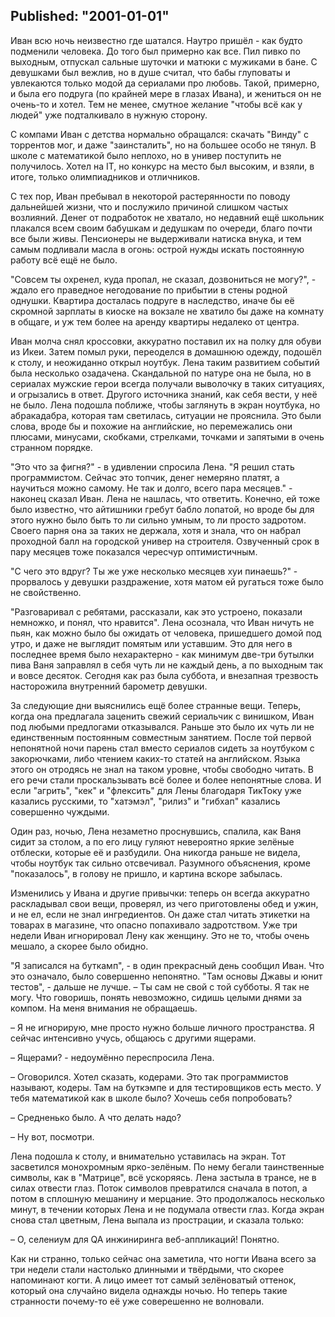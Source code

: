 Published: "2001-01-01"
--------------------------
Иван всю ночь неизвестно где шатался. Наутро пришёл - как будто подменили человека. До того был примерно как все. Пил пивко по выходным, отпускал сальные шуточки и матюки с мужиками в бане. С девушками был вежлив, но в душе считал, что бабы глуповаты и увлекаются только модой да сериалами про любовь. Такой, примерно, и была его подруга (по крайней мере в глазах Ивана), и жениться он не очень-то и хотел. Тем не менее, смутное желание "чтобы всё как у людей" уже подталкивало в нужную сторону.

С компами Иван с детства нормально обращался: скачать "Винду" с торрентов мог, и даже "заинсталить", но на большее особо не тянул. В школе с математикой было неплохо, но в универ поступить не получилось. Хотел на IT, но конкурс на место был высоким, и взяли, в итоге, только олимпиадников и отличников.

С тех пор, Иван пребывал в некоторой растерянности по поводу дальнейшей жизни, что и послужило причиной слишком частых возлияний. Денег от подработок не хватало, но недавний ещё школьник плакался всем своим бабушкам и дедушкам по очереди, благо почти все были живы. Пенсионеры не выдерживали натиска внука, и тем самым подливали масла в огонь: острой нужды искать постоянную работу всё ещё не было.  

"Совсем ты охренел, куда пропал, не сказал, дозвониться не могу?", - ждало его праведное негодование по прибытии в стены родной однушки. Квартира досталась подруге в наследство, иначе бы её скромной зарплаты в киоске на вокзале не хватило бы даже на комнату в общаге, и уж тем более на аренду квартиры недалеко от центра.

Иван молча снял кроссовки, аккуратно поставил их на полку для обуви из Икеи. Затем помыл руки, переоделся в домашнюю одежду, подошёл к столу, и неожиданно открыл ноутбук.
Лена таким развитием событий была несколько озадачена. Скандальной по натуре она не была, но в сериалах мужские герои всегда получали выволочку в таких ситуациях, и огрызались в ответ. Другого источника знаний, как себя вести, у неё не было.
Лена подошла поближе, чтобы заглянуть в экран ноутбука, но абракадабра, которая там светилась, ситуации не прояснила. Это были слова, вроде бы и похожие на английские, но перемежались они плюсами, минусами, скобками, стрелками, точками и запятыми в очень странном порядке.

"Это что за фигня?" - в удивлении спросила Лена.
"Я решил стать программистом. Сейчас это топчик, денег немеряно платят, а научиться можно самому. Не так и долго, всего пара месяцев." - наконец сказал Иван. Лена не нашлась, что ответить. Конечно, ей тоже было известно, что айтишники гребут бабло лопатой, но вроде бы для этого нужно было быть то ли сильно умным, то ли просто задротом. Своего парня она за таких не держала, хотя и знала, что он набрал проходной балл на городской универ на строителя. Озвученный срок в пару месяцев тоже показался чересчур оптимистичным.

"С чего это вдруг? Ты же уже несколько месяцев хуи пинаешь?" - прорвалось у девушки раздражение, хотя матом ей ругаться тоже было не свойственно.

"Разговаривал с ребятами, рассказали, как это устроено, показали немножко, и понял, что нравится". Лена осознала, что Иван ничуть не пьян, как можно было бы ожидать от человека, пришедшего домой под утро, и даже не выглядит помятым или уставшим. Это для него в последнее время было нехарактерно - как минимум две-три бутылки пива Ваня заправлял в себя чуть ли не каждый день, а по выходным так и вовсе десяток. Сегодня как раз была суббота, и внезапная трезвость насторожила внутренний барометр девушки.

За следующие дни выяснились ещё более странные вещи. Теперь, когда она предлагала заценить свежий сериальчик с винишком, Иван под любыми предлогами отказывался. Раньше это было их чуть ли не единственным постоянным совместным занятием. После той первой непонятной ночи парень стал вместо сериалов сидеть за ноутбуком с закорючками, либо чтением каких-то статей на английском. Языка этого он отродясь не знал на таком уровне, чтобы свободно читать. В его речи стали проскальзывать всё более и более непонятные слова. И если "агрить", "кек" и "флексить" для Лены благодаря ТикТоку уже казались русскими, то "хатэмэл", "рилиз" и "гибхап" казались совершенно чуждыми.

Один раз, ночью, Лена незаметно проснувшись, спалила, как Ваня сидит за столом, а по его лицу гуляют невероятно яркие зелёные отблески, которые её и разбудили. Она никогда раньше не видела, чтобы ноутбук так сильно отсвечивал. Разумного объяснения, кроме "показалось", в голову не пришло, и картина вскоре забылась.

Изменились у Ивана и другие привычки: теперь он всегда аккуратно раскладывал свои вещи, проверял, из чего приготовлены обед и ужин, и не ел, если не знал ингредиентов. Он даже стал читать этикетки на товарах в магазине, что опасно попахивало задротством. Уже три недели Иван игнорировал Лену как женщину. Это не то, чтобы очень мешало, а скорее было обидно.

"Я записался на буткамп", - в один прекрасный день сообщил Иван. Что это означало, было совершенно непонятно.  "Там основы Джавы и юнит тестов", - дальше не лучше.
– Ты сам не свой с той субботы. Я так не могу. Что говоришь, понять невозможно, сидишь целыми днями за компом. На меня внимания не обращаешь.

– Я не игнорирую, мне просто нужно больше личного пространства. Я сейчас интенсивно учусь, общаюсь с другими ящерами.

– Ящерами? - недоумённо переспросила Лена.

– Оговорился. Хотел сказать, кодерами. Это так программистов называют, кодеры. Там на буткэмпе и для тестировщиков есть место. У тебя математикой как в школе было? Хочешь себя попробовать?

– Средненько было. А что делать надо?

– Ну вот, посмотри.

Лена подошла к столу, и внимательно уставилась на экран. Тот засветился монохромным ярко-зелёным. По нему бегали таинственные символы, как в "Матрице", всё ускоряясь. Лена застыла в трансе, не в силах отвести глаз. Поток символов превратился сначала в потоп, а потом в сплошную мешанину и мерцание. Это продолжалось несколько минут, в течении которых Лена и не подумала отвести глаз. Когда экран снова стал цветным, Лена выпала из прострации, и сказала только:

– О, селениум для QA инжиниринга веб-аппликаций! Понятно.

Как ни странно, только сейчас она заметила, что ногти Ивана всего за три недели стали настолько длинными и твёрдыми, что скорее напоминают когти. А лицо имеет тот самый зелёноватый оттенок, который она случайно видела однажды ночью. Но теперь такие странности почему-то её уже соверешенно не волновали.





